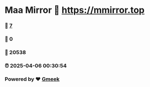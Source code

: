 # Maa Mirror :link: https://mmirror.top 
### :page_facing_up: [7](https://mmirror.top/tag.html) 
### :speech_balloon: 0 
### :hibiscus: 20538 
### :alarm_clock: 2025-04-06 00:30:54 
### Powered by :heart: [Gmeek](https://github.com/Meekdai/Gmeek)
